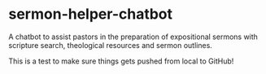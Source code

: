 # sermon-helper-chatbot
A chatbot to assist pastors in the preparation of expositional sermons with scripture search, theological resources and sermon outlines.

This is a test to make sure things gets pushed from local to GitHub!